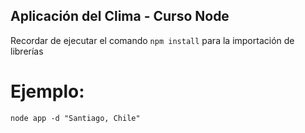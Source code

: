 ## Aplicación del Clima - Curso Node

Recordar de ejecutar el comando ```npm install``` para la importación de librerías

# Ejemplo:

```
node app -d "Santiago, Chile"
```